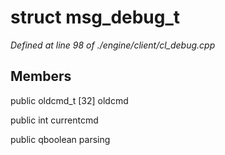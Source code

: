 # struct msg_debug_t

*Defined at line 98 of ./engine/client/cl_debug.cpp*

## Members

public oldcmd_t [32] oldcmd

public int currentcmd

public qboolean parsing



